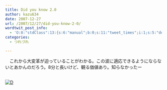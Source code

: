 ```yaml
---
title: Did you know 2.0
author: kazu634
date: 2007-12-27
url: /2007/12/27/did-you-know-2-0/
wordtwit_post_info:
  - 'O:8:"stdClass":13:{s:6:"manual";b:0;s:11:"tweet_times";i:1;s:5:"delay";i:0;s:7:"enabled";i:1;s:10:"separation";s:2:"60";s:7:"version";s:3:"3.7";s:14:"tweet_template";b:0;s:6:"status";i:2;s:6:"result";a:0:{}s:13:"tweet_counter";i:2;s:13:"tweet_log_ids";a:1:{i:0;i:3531;}s:9:"hash_tags";a:0:{}s:8:"accounts";a:1:{i:0;s:7:"kazu634";}}'
categories:
  - つれづれ

---
```

<div class="section">
<p>
    　これから大変革が迫っていることがわかる。この波に適応できるようにならないとあかんのだろう。8分と長いけど、観る価値あり。知らなかったー
</p>
  
<p>
<br /> <a href="http://d.hatena.ne.jp/video/youtube/qZgL4Ybjt3w" onclick="__gaTracker('send', 'event', 'outbound-article', 'http://d.hatena.ne.jp/video/youtube/qZgL4Ybjt3w', '');" alt="この動画を含む日記"><img src="http://d.hatena.ne.jp/images/d_entry.gif" alt="D" border="0" style="vertical-align: bottom;" title="この動画を含む日記" /></a>
</p>
</div>